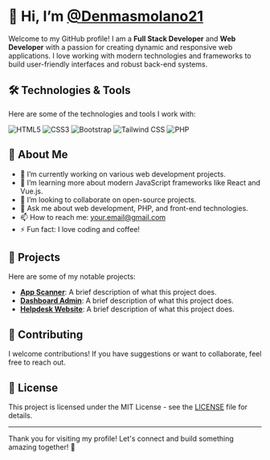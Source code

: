 # 👋 Hi, I’m [@Denmasmolano21](https://github.com/Denmasmolano21)

Welcome to my GitHub profile! I am a **Full Stack Developer** and **Web Developer** with a passion for creating dynamic and responsive web applications. I love working with modern technologies and frameworks to build user-friendly interfaces and robust back-end systems.

## 🛠️ Technologies & Tools

Here are some of the technologies and tools I work with:

![HTML5](https://img.shields.io/badge/HTML5-E34F26?style=flat-square&logo=html5&logoColor=white)
![CSS3](https://img.shields.io/badge/CSS3-1572B6?style=flat-square&logo=css3&logoColor=white)
![Bootstrap](https://img.shields.io/badge/Bootstrap-563D7C?style=flat-square&logo=bootstrap&logoColor=white)
![Tailwind CSS](https://img.shields.io/badge/Tailwind%20CSS-06B6D4?style=flat-square&logo=tailwind-css&logoColor=white)
![PHP](https://img.shields.io/badge/PHP-777BB4?style=flat-square&logo=php&logoColor=white)

## 🌟 About Me

- 🔭 I’m currently working on various web development projects.
- 🌱 I’m learning more about modern JavaScript frameworks like React and Vue.js.
- 👯 I’m looking to collaborate on open-source projects.
- 💬 Ask me about web development, PHP, and front-end technologies.
- 📫 How to reach me: [your.email@gmail.com](mailto:your.email@gmail.com)
- ⚡ Fun fact: I love coding and coffee!

## 📂 Projects

Here are some of my notable projects:

- **[App Scanner](https://github.com/Denmasmolano21/scanner)**: A brief description of what this project does.
- **[Dashboard Admin](https://github.com/Denmasmolano21/laravel11xfillament)**: A brief description of what this project does.
- **[Helpdesk Website](https://github.com/Denmasmolano21/helpdesk)**: A brief description of what this project does.

## 🤝 Contributing

I welcome contributions! If you have suggestions or want to collaborate, feel free to reach out.

## 📄 License

This project is licensed under the MIT License - see the [LICENSE](LICENSE) file for details.

---

Thank you for visiting my profile! Let's connect and build something amazing together! 🚀
